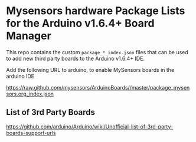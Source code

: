 # Mysensors hardware Package Lists for the Arduino v1.6.4+ Board Manager 

This repo contains the custom `package_*_index.json` files that can be used to add new
third party boards to the Arduino v1.6.4+ IDE.

Add the following URL to arduino, to enable MySensors boards in the arduino
IDE

https://raw.github.com/mysensors/ArduinoBoards//master/package_mysensors.org_index.json

## List of 3rd Party Boards

https://github.com/arduino/Arduino/wiki/Unofficial-list-of-3rd-party-boards-support-urls
